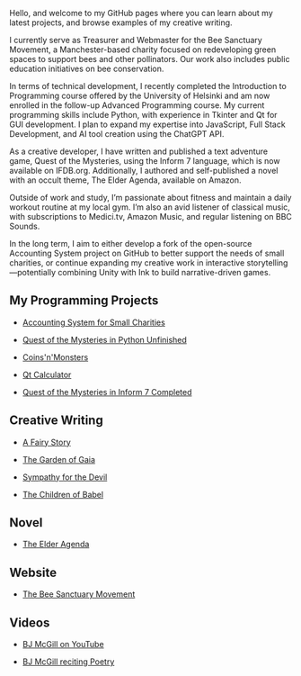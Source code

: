 Hello, and welcome to my GitHub pages where you can learn about my latest projects, and browse examples of my creative writing.

I currently serve as Treasurer and Webmaster for the Bee Sanctuary Movement, a Manchester-based charity focused on redeveloping green spaces to support bees and other pollinators. Our work also includes public education initiatives on bee conservation.

In terms of technical development, I recently completed the Introduction to Programming course offered by the University of Helsinki and am now enrolled in the follow-up Advanced Programming course. My current programming skills include Python, with experience in Tkinter and Qt for GUI development. I plan to expand my expertise into JavaScript, Full Stack Development, and AI tool creation using the ChatGPT API.

As a creative developer, I have written and published a text adventure game, Quest of the Mysteries, using the Inform 7 language, which is now available on IFDB.org. Additionally, I authored and self-published a novel with an occult theme, The Elder Agenda, available on Amazon.

Outside of work and study, I’m passionate about fitness and maintain a daily workout routine at my local gym. I’m also an avid listener of classical music, with subscriptions to Medici.tv, Amazon Music, and regular listening on BBC Sounds.

In the long term, I aim to either develop a fork of the open-source Accounting System project on GitHub to better support the needs of small charities, or continue expanding my creative work in interactive storytelling—potentially combining Unity with Ink to build narrative-driven games.

## My Programming Projects

- [Accounting System for Small Charities](Accounting-System-for-Small-Charities)

- [Quest of the Mysteries in Python Unfinished](https://github.com/bjmcgill/Quest-of-the-Mysteries)

- [Coins'n'Monsters](https://github.com/bjmcgill/coins-n-monsters)

- [Qt Calculator](https://github.com/bjmcgill/calculator)

- [Quest of the Mysteries in Inform 7 Completed](https://ifdb.org/viewgame?id=uczj0af83xin3bwd)

## Creative Writing

- [A Fairy Story](https://bjmcgill.github.io/A-Fairy-Story)

- [The Garden of Gaia](https://bjmcgill.github.io/The-Garden-of-Gaia)

- [Sympathy for the Devil](https://bjmcgill.github.io/Sympathy-for-the-Devil)

- [The Children of Babel](https://bjmcgill.github.io/Babel6Jul2011.pdf)

## Novel

- [The Elder Agenda](https://www.amazon.co.uk/Elder-Agenda-Brian-John-McGill/dp/B0CST18SRR)

## Website

- [The Bee Sanctuary Movement](https://beesanctuarymovement.org)

## Videos

- [BJ McGill on YouTube](https://www.youtube.com/@brianmcgill7125/videos)

- [BJ McGill reciting Poetry](https://www.youtube.com/watch?v=N3w6tFs1asI&list=PL99YjX4fu0o-lAWd2htT6p3ROXlM4HAur)
